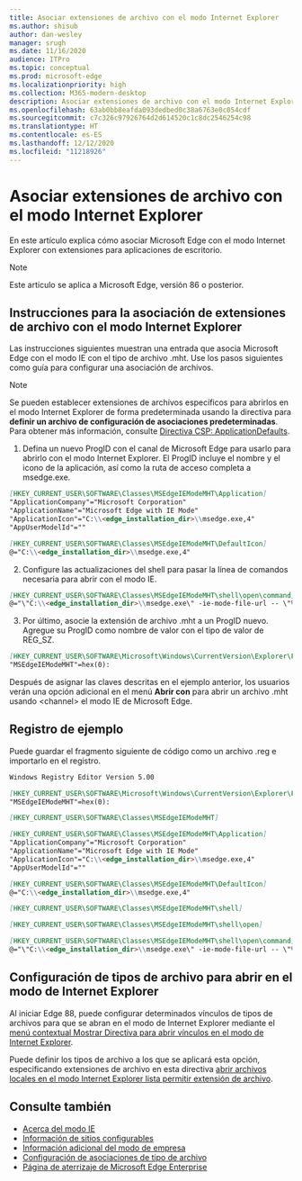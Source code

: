 ```yaml
---
title: Asociar extensiones de archivo con el modo Internet Explorer
ms.author: shisub
author: dan-wesley
manager: srugh
ms.date: 11/16/2020
audience: ITPro
ms.topic: conceptual
ms.prod: microsoft-edge
ms.localizationpriority: high
ms.collection: M365-modern-desktop
description: Asociar extensiones de archivo con el modo Internet Explorer
ms.openlocfilehash: 63ab0bb8eafda093dedbed0c38a6763e0c054cdf
ms.sourcegitcommit: c7c326c97926764d2d614520c1c8dc2546254c98
ms.translationtype: HT
ms.contentlocale: es-ES
ms.lasthandoff: 12/12/2020
ms.locfileid: "11218926"
---
```

# Asociar extensiones de archivo con el modo Internet Explorer

En este artículo explica cómo asociar Microsoft Edge con el modo Internet Explorer con extensiones para aplicaciones de escritorio.

> [!NOTE]
> Este artículo se aplica a Microsoft Edge, versión 86 o posterior.

## Instrucciones para la asociación de extensiones de archivo con el modo Internet Explorer

Las instrucciones siguientes muestran una entrada que asocia Microsoft Edge con el modo IE con el tipo de archivo .mht. Use los pasos siguientes como guía para configurar una asociación de archivos.

> [!NOTE]
> Se pueden establecer extensiones de archivos específicos para abrirlos en el modo Internet Explorer de forma predeterminada usando la directiva para **definir un archivo de configuración de asociaciones predeterminadas**. Para obtener más información, consulte [Directiva CSP: ApplicationDefaults](https://docs.microsoft.com/windows/client-management/mdm/policy-csp-applicationdefaults#applicationdefaults-defaultassociationsconfiguration).

1. Defina un nuevo ProgID con el canal de Microsoft Edge para usarlo para abrirlo con el modo Internet Explorer. El ProgID incluye el nombre y el icono de la aplicación, así como la ruta de acceso completa a msedge.exe.

```markdown
[HKEY_CURRENT_USER\SOFTWARE\Classes\MSEdgeIEModeMHT\Application]
"ApplicationCompany"="Microsoft Corporation"
"ApplicationName"="Microsoft Edge with IE Mode"
"ApplicationIcon"="C:\\<edge_installation_dir>\\msedge.exe,4"
"AppUserModelId"=""
```

```markdown
[HKEY_CURRENT_USER\SOFTWARE\Classes\MSEdgeIEModeMHT\DefaultIcon]
@="C:\\<edge_installation_dir>\\msedge.exe,4"
```

2. Configure las actualizaciones del shell para pasar la línea de comandos necesaria para abrir con el modo IE.

```markdown
[HKEY_CURRENT_USER\SOFTWARE\Classes\MSEdgeIEModeMHT\shell\open\command]
@="\"C:\\<edge_installation_dir>\\msedge.exe\" -ie-mode-file-url -- \"%1\""
```

3. Por último, asocie la extensión de archivo .mht a un ProgID nuevo. Agregue su ProgID como nombre de valor con el tipo de valor de REG_SZ.

```markdown
[HKEY_CURRENT_USER\SOFTWARE\Microsoft\Windows\CurrentVersion\Explorer\FileExts\.mht\OpenWithProgids]
"MSEdgeIEModeMHT"=hex(0):
```

Después de asignar las claves descritas en el ejemplo anterior, los usuarios verán una opción adicional en el menú **Abrir con** para abrir un archivo .mht usando \<channel\> el modo IE de Microsoft Edge.

## Registro de ejemplo

Puede guardar el fragmento siguiente de código como un archivo .reg e importarlo en el registro.

```markdown
Windows Registry Editor Version 5.00

[HKEY_CURRENT_USER\SOFTWARE\Microsoft\Windows\CurrentVersion\Explorer\FileExts\.mht\OpenWithProgids]
"MSEdgeIEModeMHT"=hex(0):

[HKEY_CURRENT_USER\SOFTWARE\Classes\MSEdgeIEModeMHT]

[HKEY_CURRENT_USER\SOFTWARE\Classes\MSEdgeIEModeMHT\Application]
"ApplicationCompany"="Microsoft Corporation"
"ApplicationName"="Microsoft Edge with IE Mode"
"ApplicationIcon"="C:\\<edge_installation_dir>\\msedge.exe,4"
"AppUserModelId"=""

[HKEY_CURRENT_USER\SOFTWARE\Classes\MSEdgeIEModeMHT\DefaultIcon]
@="C:\\<edge_installation_dir>\\msedge.exe,4"

[HKEY_CURRENT_USER\SOFTWARE\Classes\MSEdgeIEModeMHT\shell]

[HKEY_CURRENT_USER\SOFTWARE\Classes\MSEdgeIEModeMHT\shell\open]

[HKEY_CURRENT_USER\SOFTWARE\Classes\MSEdgeIEModeMHT\shell\open\command]
@="\"C:\\<edge_installation_dir>\\msedge.exe\" -ie-mode-file-url -- \"%1\""

```
## Configuración de tipos de archivo para abrir en el modo de Internet Explorer

Al iniciar Edge 88, puede configurar determinados vínculos de tipos de archivos para que se abran en el modo de Internet Explorer mediante el [menú contextual Mostrar Directiva para abrir vínculos en el modo de Internet Explorer](https://docs.microsoft.com/deployedge/microsoft-edge-policies#show-context-menu-to-open-a-link-in-internet-explorer-mode). 

Puede definir los tipos de archivo a los que se aplicará esta opción, especificando extensiones de archivo en esta directiva [abrir archivos locales en el modo Internet Explorer lista permitir extensión de archivo](https://docs.microsoft.com/deployedge/microsoft-edge-policies#internetexplorerintegrationlocalfileextensionallowlist). 

## Consulte también

- [Acerca del modo IE](https://docs.microsoft.com/deployedge/edge-ie-mode)
- [Información de sitios configurables](https://docs.microsoft.com/deployedge/edge-learnmore-configurable-sites-ie-mode)
- [Información adicional del modo de empresa](https://docs.microsoft.com/internet-explorer/ie11-deploy-guide/enterprise-mode-overview-for-ie11)
- [Configuración de asociaciones de tipo de archivo](https://docs.microsoft.com/windows/win32/shell/fa-file-types)
- [Página de aterrizaje de Microsoft Edge Enterprise](https://aka.ms/EdgeEnterprise)
